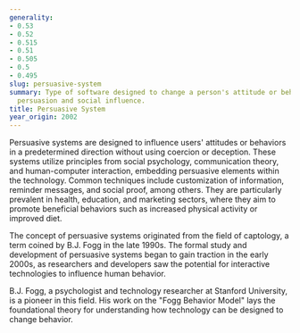 ```yaml
---
generality:
- 0.53
- 0.52
- 0.515
- 0.51
- 0.505
- 0.5
- 0.495
slug: persuasive-system
summary: Type of software designed to change a person's attitude or behavior through
  persuasion and social influence.
title: Persuasive System
year_origin: 2002
---
```


Persuasive systems are designed to influence users' attitudes or behaviors in a predetermined direction without using coercion or deception. These systems utilize principles from social psychology, communication theory, and human-computer interaction, embedding persuasive elements within the technology. Common techniques include customization of information, reminder messages, and social proof, among others. They are particularly prevalent in health, education, and marketing sectors, where they aim to promote beneficial behaviors such as increased physical activity or improved diet.

The concept of persuasive systems originated from the field of captology, a term coined by B.J. Fogg in the late 1990s. The formal study and development of persuasive systems began to gain traction in the early 2000s, as researchers and developers saw the potential for interactive technologies to influence human behavior.

B.J. Fogg, a psychologist and technology researcher at Stanford University, is a pioneer in this field. His work on the "Fogg Behavior Model" lays the foundational theory for understanding how technology can be designed to change behavior.